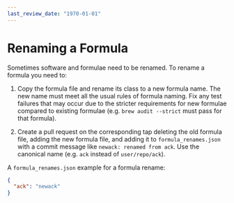 ```yaml
---
last_review_date: "1970-01-01"
---
```


# Renaming a Formula

Sometimes software and formulae need to be renamed. To rename a formula you need to:

1. Copy the formula file and rename its class to a new formula name. The new name must meet all the usual rules of formula naming. Fix any test failures that may occur due to the stricter requirements for new formulae compared to existing formulae (e.g. `brew audit --strict` must pass for that formula).

2. Create a pull request on the corresponding tap deleting the old formula file, adding the new formula file, and adding it to `formula_renames.json` with a commit message like `newack: renamed from ack`. Use the canonical name (e.g. `ack` instead of `user/repo/ack`).

A `formula_renames.json` example for a formula rename:

```json
{
  "ack": "newack"
}
```

